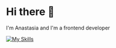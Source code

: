 # Hi there 👋
I'm Anastasia and I'm a frontend developer

[![My Skills](https://skillicons.dev/icons?i=js,html,css,wasm)](https://skillicons.dev)

<!---
anastasiacheb/anastasiacheb is a ✨ special ✨ repository because its `README.md` (this file) appears on your GitHub profile.
You can click the Preview link to take a look at your changes.
--->
